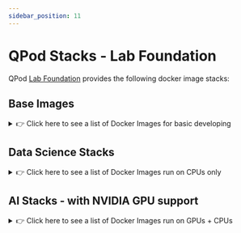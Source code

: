 ```yaml
---
sidebar_position: 11
---
```


# QPod Stacks - Lab Foundation

QPod [Lab Foundation](https://github.com/QPod/lab-foundation) provides the following docker image stacks:

## Base Images

<details>
  <summary> 👉 Click here to see a list of Docker Images for basic developing</summary>

| Image Name (Feature Spectrum) |             DockerHub Link             |  Based On |                                                                                                                                                Description                                                                                                           |
|:-----------------------------:|:--------------------------------------:|:---------:|:--------------------------------------------------------------------------------------------------------------------------------------------------------------------------------------------------------------------------------------------------------------------:|
|              atom             | https://hub.docker.com/r/qpod/atom     | ubuntu    | (Not for final usage, add basic utilities based on `ubuntu`.)                                                                                                                                                                                                        |
|              base             | https://hub.docker.com/r/qpod/base     | qpod/atom | The image add some basic OS libs and Python3 (conda), as well as tini.                                                                                                                                                                                               |
|              node             | https://hub.docker.com/r/qpod/node     | qpod/base | Minimal NodeJS environment (including npm and yarn).                                                                                                                                                                                                                 |
|              jdk              | https://hub.docker.com/r/qpod/jdk      | qpod/base | Minimal Java environment (OpenJDK)                                                                                                                                                                                                                                   |
|               go              | https://hub.docker.com/r/qpod/go       | qpod/base | Minimal Golang environment.                                                                                                                                                                                                                                          |
|             julia             | https://hub.docker.com/r/qpod/julia    | qpod/base | Minimal Julia environment.                                                                                                                                                                                                                                           |
|        full-stack             | https://hub.docker.com/r/qpod/core     | qpod/base | ➕ Full Python environment (data + nlp + cv + chem + tensorflow + pytorch)<br/> ➕ Full R environment (datascience + RStudio + RShiny) + LaTex <br/> ➕ Base NodeJS environment <br/> ➕ Base Java environment (OpenJDK + maven) <br/> ➕ Minimal Julia environment   |

</details>

## Data Science Stacks

<details>
  <summary> 👉 Click here to see a list of Docker Images run on CPUs only</summary>

| Image Name (Feature Spectrum) |             DockerHub Link             |  Based On |                                                                                                                                                Description                                                                                                           |
|:-----------------------------:|:--------------------------------------:|:---------:|:--------------------------------------------------------------------------------------------------------------------------------------------------------------------------------------------------------------------------------------------------------------------:|
|            py-data            | https://hub.docker.com/r/qpod/py-data  | qpod/base | Python environment customized for Data Science tasks.                                                                                                                                                                                                                |
|             py-nlp            | https://hub.docker.com/r/qpod/py-nlp   | qpod/base | Python environment customized for NLP tasks.                                                                                                                                                                                                                         |
|             py-cv             | https://hub.docker.com/r/qpod/py-cv    | qpod/base | Python environment customized for Computer Vision tasks.                                                                                                                                                                                                             |
|            py-chem            | https://hub.docker.com/r/qpod/py-chem  | qpod/base | Python environment customized for Computational Chemistry tasks.                                                                                                                                                                                                     |
|             py-std            | https://hub.docker.com/r/qpod/py-std   | qpod/base | Python environment including all the packages mentioned above installed.                                                                                                                                                                                             |
|             py-jdk            | https://hub.docker.com/r/qpod/py-jdk   | qpod/base | `py-std` plus OpenJDK. (no LaTex)                                                                                                                                                                                                                                    |
|             r-base            | https://hub.docker.com/r/qpod/r-base   | qpod/base | Minimal R environment -- no JDK, no R data science packages, no LaTex.                                                                                                                                                                                               |
|             r-std             | https://hub.docker.com/r/qpod/r-std    | qpod/base | Standard R environment for data science -- including popular R data science packages. (OpenJDK included since many R packages need Java, no LaTex.)                                                                                                                  |
|            r-latex            | https://hub.docker.com/r/qpod/r-latex  | qpod/base | `r-std` + LaTex -- this is the full R environment if you do not need RStudio.                                                                                                                                                                                        |
|            r-studio           | https://hub.docker.com/r/qpod/r-studio | qpod/base | Full R environment if you want to use RStudio. `r-latex` + RStudio + RShiny.                                                                                                                                                                                         |
</details>

## AI Stacks - with NVIDIA GPU support

<details>
  <summary> 👉 Click here to see a list of Docker Images run on GPUs + CPUs</summary>

| Image Name (Feature Set)  |               DockerHub Link                |     Based On      |                                                     Description                                                      |
|:-------------------------:|:-------------------------------------------:|:-----------------:|:--------------------------------------------------------------------------------------------------------------------:|
|            cuda           |   https://hub.docker.com/r/qpod/cuda_11.7   |     qpod/base     |                       Version 11.7 of NVIDIA cuda and cudnn libs, including runtime and devel.                       |
|         cuda_11.2         |   https://hub.docker.com/r/qpod/cuda_11.2   |     qpod/base     |                       Version 11.2 of NVIDIA cuda and cudnn libs, including runtime and devel.                       |
|            tf2            |      https://hub.docker.com/r/qpod/tf2      |  qpod/cuda_11.2   |                                   Tensorflow 2.x environment with GPU (cuda 11.2).                                   |
|           torch           |     https://hub.docker.com/r/qpod/torch     |    qpod/torch     |                                    Pytorch 1.x environment with GPU (cuda 11.7).                                     |
|       torch-cuda112       | https://hub.docker.com/r/qpod/torch-cuda112 | qpod/torch-cuda12 |                                    Pytorch 1.x environment with GPU (cuda 10.2).                                     |
|        core-cuda          |   https://hub.docker.com/r/qpod/core-cuda   |  qpod/cuda_11.7   |                                   Tensorflow 2.x + Pytorch environment with cuda.                                    |


</details>

